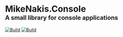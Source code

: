 # MikeNakis.Console<br><sub><sup>A small library for console applications</sub></sup>

[![Build](https://github.com/mikenakis/MikeNakis.Console/actions/workflows/Console-build-and-test-on-push.yml/badge.svg)](https://github.com/mikenakis/MikeNakis.Console/actions/workflows/Console-build-and-test-on-push.yml)
[![Build](https://github.com/mikenakis/MikeNakis.Console/actions/workflows/Console-publish-to-nuget-org.yml/badge.svg)](https://github.com/mikenakis/MikeNakis.Console/actions/workflows/Console-publish-to-nuget-org.yml)
